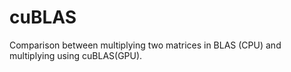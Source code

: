 # cuBLAS
Comparison between multiplying two matrices in BLAS (CPU) and multiplying using cuBLAS(GPU).
